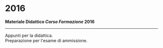 # 2016

**Materiale Didattico *Corso Formazione* 2016**

---

Appunti per la didattica.    
Preparazione per l'esame di ammissione.
